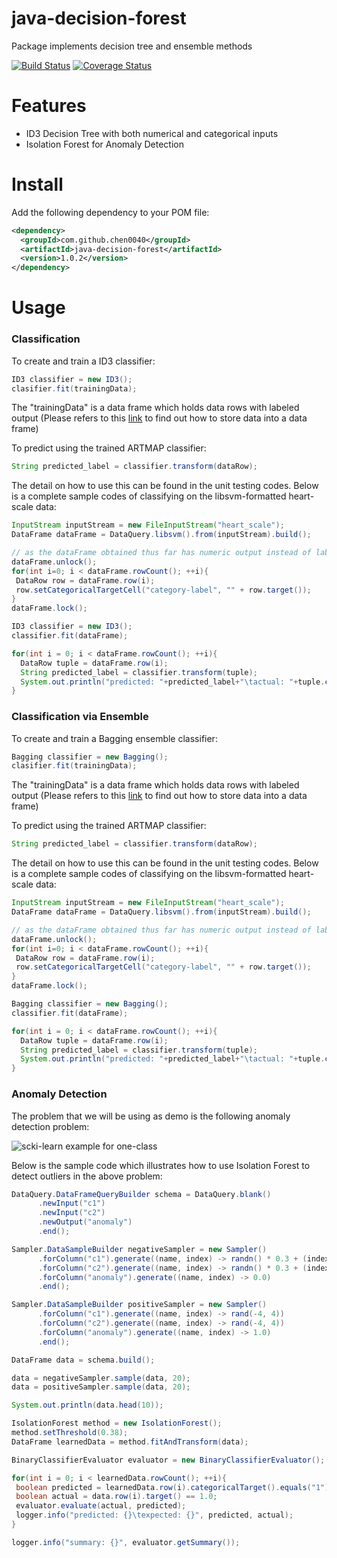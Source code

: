 # java-decision-forest

Package implements decision tree and ensemble methods

[![Build Status](https://travis-ci.org/chen0040/java-decision-forest.svg?branch=master)](https://travis-ci.org/chen0040/java-decision-forest) [![Coverage Status](https://coveralls.io/repos/github/chen0040/java-decision-forest/badge.svg?branch=master)](https://coveralls.io/github/chen0040/java-decision-forest?branch=master) 

# Features

* ID3 Decision Tree with both numerical and categorical inputs 
* Isolation Forest for Anomaly Detection

# Install 

Add the following dependency to your POM file:

```xml
<dependency>
  <groupId>com.github.chen0040</groupId>
  <artifactId>java-decision-forest</artifactId>
  <version>1.0.2</version>
</dependency>
```

# Usage

### Classification

To create and train a ID3 classifier:

```java
ID3 classifier = new ID3();
clasifier.fit(trainingData);
```

The "trainingData" is a data frame which holds data rows with labeled output (Please refers to this [link](https://github.com/chen0040/java-data-frame) to find out how to store data into a data frame)

To predict using the trained ARTMAP classifier:

```java
String predicted_label = classifier.transform(dataRow);
```

The detail on how to use this can be found in the unit testing codes. Below is a complete sample codes of classifying on the libsvm-formatted heart-scale data:

```java
InputStream inputStream = new FileInputStream("heart_scale");
DataFrame dataFrame = DataQuery.libsvm().from(inputStream).build();

// as the dataFrame obtained thus far has numeric output instead of labeled categorical output, the code below performs the categorical output conversion
dataFrame.unlock();
for(int i=0; i < dataFrame.rowCount(); ++i){
 DataRow row = dataFrame.row(i);
 row.setCategoricalTargetCell("category-label", "" + row.target());
}
dataFrame.lock();

ID3 classifier = new ID3();
classifier.fit(dataFrame);

for(int i = 0; i < dataFrame.rowCount(); ++i){
  DataRow tuple = dataFrame.row(i);
  String predicted_label = classifier.transform(tuple);
  System.out.println("predicted: "+predicted_label+"\tactual: "+tuple.categoricalTarget());
}

```

### Classification via Ensemble

To create and train a Bagging ensemble classifier:

```java
Bagging classifier = new Bagging();
clasifier.fit(trainingData);
```

The "trainingData" is a data frame which holds data rows with labeled output (Please refers to this [link](https://github.com/chen0040/java-data-frame) to find out how to store data into a data frame)

To predict using the trained ARTMAP classifier:

```java
String predicted_label = classifier.transform(dataRow);
```

The detail on how to use this can be found in the unit testing codes. Below is a complete sample codes of classifying on the libsvm-formatted heart-scale data:

```java
InputStream inputStream = new FileInputStream("heart_scale");
DataFrame dataFrame = DataQuery.libsvm().from(inputStream).build();

// as the dataFrame obtained thus far has numeric output instead of labeled categorical output, the code below performs the categorical output conversion
dataFrame.unlock();
for(int i=0; i < dataFrame.rowCount(); ++i){
 DataRow row = dataFrame.row(i);
 row.setCategoricalTargetCell("category-label", "" + row.target());
}
dataFrame.lock();

Bagging classifier = new Bagging();
classifier.fit(dataFrame);

for(int i = 0; i < dataFrame.rowCount(); ++i){
  DataRow tuple = dataFrame.row(i);
  String predicted_label = classifier.transform(tuple);
  System.out.println("predicted: "+predicted_label+"\tactual: "+tuple.categoricalTarget());
}

```

### Anomaly Detection

The problem that we will be using as demo is the following anomaly detection problem:

![scki-learn example for one-class](http://scikit-learn.org/stable/_images/sphx_glr_plot_oneclass_001.png)


Below is the sample code which illustrates how to use Isolation Forest to detect outliers in the above problem:

```java
DataQuery.DataFrameQueryBuilder schema = DataQuery.blank()
      .newInput("c1")
      .newInput("c2")
      .newOutput("anomaly")
      .end();

Sampler.DataSampleBuilder negativeSampler = new Sampler()
      .forColumn("c1").generate((name, index) -> randn() * 0.3 + (index % 2 == 0 ? -2 : 2))
      .forColumn("c2").generate((name, index) -> randn() * 0.3 + (index % 2 == 0 ? -2 : 2))
      .forColumn("anomaly").generate((name, index) -> 0.0)
      .end();

Sampler.DataSampleBuilder positiveSampler = new Sampler()
      .forColumn("c1").generate((name, index) -> rand(-4, 4))
      .forColumn("c2").generate((name, index) -> rand(-4, 4))
      .forColumn("anomaly").generate((name, index) -> 1.0)
      .end();

DataFrame data = schema.build();

data = negativeSampler.sample(data, 20);
data = positiveSampler.sample(data, 20);

System.out.println(data.head(10));

IsolationForest method = new IsolationForest();
method.setThreshold(0.38);
DataFrame learnedData = method.fitAndTransform(data);

BinaryClassifierEvaluator evaluator = new BinaryClassifierEvaluator();

for(int i = 0; i < learnedData.rowCount(); ++i){
 boolean predicted = learnedData.row(i).categoricalTarget().equals("1");
 boolean actual = data.row(i).target() == 1.0;
 evaluator.evaluate(actual, predicted);
 logger.info("predicted: {}\texpected: {}", predicted, actual);
}

logger.info("summary: {}", evaluator.getSummary());
```

